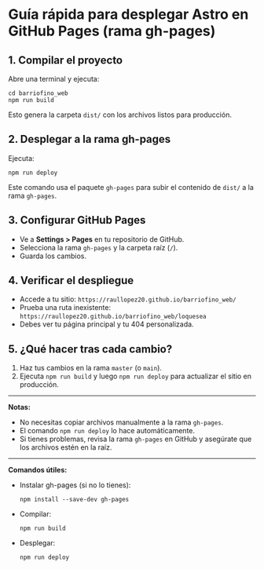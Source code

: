 # Guía rápida para desplegar Astro en GitHub Pages (rama gh-pages)

## 1. Compilar el proyecto

Abre una terminal y ejecuta:
```
cd barriofino_web
npm run build
```
Esto genera la carpeta `dist/` con los archivos listos para producción.

## 2. Desplegar a la rama gh-pages

Ejecuta:
```
npm run deploy
```
Este comando usa el paquete `gh-pages` para subir el contenido de `dist/` a la rama `gh-pages`.

## 3. Configurar GitHub Pages

- Ve a **Settings > Pages** en tu repositorio de GitHub.
- Selecciona la rama `gh-pages` y la carpeta raíz (`/`).
- Guarda los cambios.

## 4. Verificar el despliegue

- Accede a tu sitio: `https://raullopez20.github.io/barriofino_web/`
- Prueba una ruta inexistente: `https://raullopez20.github.io/barriofino_web/loquesea`
- Debes ver tu página principal y tu 404 personalizada.

## 5. ¿Qué hacer tras cada cambio?

1. Haz tus cambios en la rama `master` (o `main`).
2. Ejecuta `npm run build` y luego `npm run deploy` para actualizar el sitio en producción.

---

**Notas:**
- No necesitas copiar archivos manualmente a la rama `gh-pages`.
- El comando `npm run deploy` lo hace automáticamente.
- Si tienes problemas, revisa la rama `gh-pages` en GitHub y asegúrate que los archivos estén en la raíz.

---

**Comandos útiles:**
- Instalar gh-pages (si no lo tienes):
  ```
  npm install --save-dev gh-pages
  ```
- Compilar:
  ```
  npm run build
  ```
- Desplegar:
  ```
  npm run deploy
  ```

